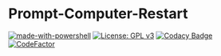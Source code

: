 # Prompt-Computer-Restart
 
[![made-with-powershell](https://img.shields.io/badge/PowerShell-1f425f?logo=Powershell)](https://microsoft.com/PowerShell)
[![License: GPL v3](https://img.shields.io/badge/License-GPLv3-blue.svg)](https://www.gnu.org/licenses/gpl-3.0)
[![Codacy Badge](https://app.codacy.com/project/badge/Grade/763e50e353794541be0b7ddbd5d3ba72)](https://www.codacy.com/gh/Zoran-Jankov/Prompt-Computer-Restart/dashboard?utm_source=github.com&amp;utm_medium=referral&amp;utm_content=Zoran-Jankov/Prompt-Computer-Restart&amp;utm_campaign=Badge_Grade)
[![CodeFactor](https://www.codefactor.io/repository/github/zoran-jankov/prompt-computer-restart/badge)](https://www.codefactor.io/repository/github/zoran-jankov/prompt-computer-restart)
